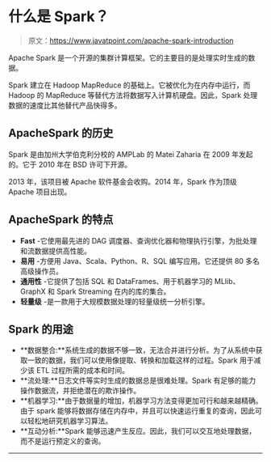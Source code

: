 # 什么是 Spark？

> 原文：<https://www.javatpoint.com/apache-spark-introduction>

Apache Spark 是一个开源的集群计算框架。它的主要目的是处理实时生成的数据。

Spark 建立在 Hadoop MapReduce 的基础上。它被优化为在内存中运行，而 Hadoop 的 MapReduce 等替代方法将数据写入计算机硬盘。因此，Spark 处理数据的速度比其他替代产品快得多。

## ApacheSpark 的历史

Spark 是由加州大学伯克利分校的 AMPLab 的 Matei Zaharia 在 2009 年发起的。它于 2010 年在 BSD 许可下开源。

2013 年，该项目被 Apache 软件基金会收购。2014 年，Spark 作为顶级 Apache 项目出现。

## ApacheSpark 的特点

*   **Fast** -它使用最先进的 DAG 调度器、查询优化器和物理执行引擎，为批处理和流数据提供高性能。
*   **易用** -方便用 Java、Scala、Python、R、SQL 编写应用。它还提供 80 多名高级操作员。
*   **通用性** -它提供了包括 SQL 和 DataFrames、用于机器学习的 MLlib、GraphX 和 Spark Streaming 在内的库的集合。
*   **轻量级** -是一款用于大规模数据处理的轻量级统一分析引擎。

## Spark 的用途

*   **数据整合:**系统生成的数据不够一致，无法合并进行分析。为了从系统中获取一致的数据，我们可以使用像提取、转换和加载这样的过程。Spark 用于减少该 ETL 过程所需的成本和时间。
*   **流处理:**日志文件等实时生成的数据总是很难处理。Spark 有足够的能力操作数据流，并拒绝潜在的欺诈操作。
*   **机器学习:**由于数据量的增加，机器学习方法变得更加可行和越来越精确。由于 spark 能够将数据存储在内存中，并且可以快速运行重复的查询，因此可以轻松地研究机器学习算法。
*   **互动分析:**Spark 能够迅速产生反应。因此，我们可以交互地处理数据，而不是运行预定义的查询。

* * *